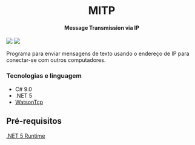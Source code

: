 <h1 align="center">
MITP
</h1>
<h4 align="center">
Message Transmission via IP
</h4>

<!--Shields-->
<p>
<img src="https://img.shields.io/github/v/release/LuanRoger/MTIP?include_prereleases"/>
<img src="https://img.shields.io/github/license/LuanRoger/MTIP"/>
</p>

Programa para enviar mensagens de texto usando o endereço de IP para conectar-se com outros computadores.

### Tecnologias e linguagem
- C# 9.0
- .NET 5
- [WatsonTcp](https://github.com/jchristn/WatsonTcp)

## Pré-requisitos
[.NET 5 Runtime](https://dotnet.microsoft.com/download/dotnet/5.0)
